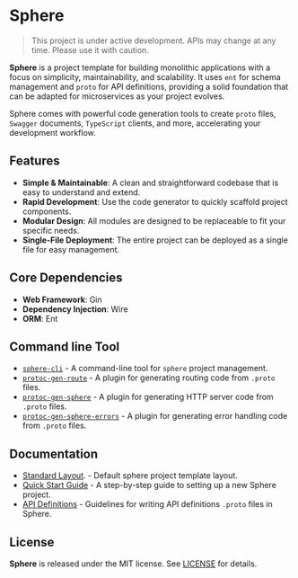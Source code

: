 # Sphere

> This project is under active development. APIs may change at any time. Please use it with caution.

**Sphere** is a project template for building monolithic applications with a focus on simplicity, maintainability, and scalability. It uses `ent` for schema management and `proto` for API definitions, providing a solid foundation that can be adapted for microservices as your project evolves.

Sphere comes with powerful code generation tools to create `proto` files, `Swagger` documents, `TypeScript` clients, and more, accelerating your development workflow.

## Features

- **Simple & Maintainable**: A clean and straightforward codebase that is easy to understand and extend.
- **Rapid Development**: Use the code generator to quickly scaffold project components.
- **Modular Design**: All modules are designed to be replaceable to fit your specific needs.
- **Single-File Deployment**: The entire project can be deployed as a single file for easy management.

## Core Dependencies

- **Web Framework**: Gin
- **Dependency Injection**: Wire
- **ORM**: Ent

## Command line Tool

- [`sphere-cli`](cmd/sphere-cli/README.md) - A command-line tool for `sphere` project management.
- [`protoc-gen-route`](cmd/protoc-gen-route/README.md) - A plugin for generating routing code from `.proto` files.
- [`protoc-gen-sphere`](cmd/protoc-gen-sphere/README.md) - A plugin for generating HTTP server code from `.proto` files.
- [`protoc-gen-sphere-errors`](cmd/protoc-gen-sphere-errors/README.md) - A plugin for generating error handling code from `.proto` files.

## Documentation

- [Standard Layout](./layout/README.md). - Default sphere project template layout.
- [Quick Start Guide](./layout/docs/QUICK_START.md) - A step-by-step guide to setting up a new Sphere project.
- [API Definitions](./layout/docs/API_DEFINITIONS.md) - Guidelines for writing API definitions `.proto` files in Sphere.

## License

**Sphere**  is released under the MIT license. See [LICENSE](LICENSE) for details.
